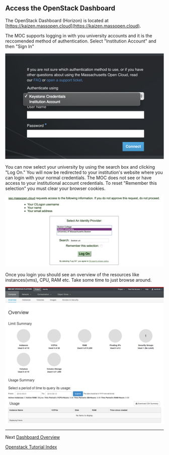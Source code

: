 ## Access the OpenStack Dashboard

The OpenStack Dashboard (Horizon) is located at [https://kaizen.massopen.cloud](https://kaizen.massopen.cloud).

The MOC supports logging in with you university accounts and it is the reccomended method of authentication. Select "Institution Account" and then "Sign In"

![](../_static/img/openstack_login.png)

You can now select your university by using the search box and clicking "Log On." You will now be redirected to your institution's website where you can login with your normal credentials. The MOC does not see or have access to your institutional account credentials. To reset "Remember this selection" you must clear your browser cookies.

![](../_static/img/cilogon.png)

Once you login you should see an overview of the resources like instances(vms), CPU, RAM etc. Take some time to just browse around.

![](../_static/img/compute_overview.png)

---
 
Next [Dashboard Overview](Dashboard-Overview.html)  

[Openstack Tutorial Index](OpenStack-Tutorial-Index.html) 
